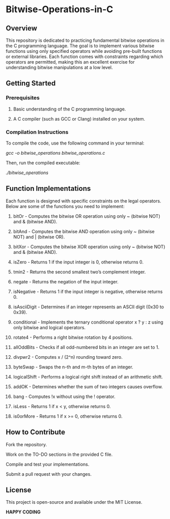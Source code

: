 # Bitwise-Operations-in-C

## Overview

This repository is dedicated to practicing fundamental bitwise operations in the C programming language. The goal is to implement various bitwise functions using only specified operators while avoiding pre-built functions or external libraries. Each function comes with constraints regarding which operators are permitted, making this an excellent exercise for understanding bitwise manipulations at a low level.

## Getting Started

### Prerequisites

1. Basic understanding of the C programming language.

2. A C compiler (such as GCC or Clang) installed on your system.

### Compilation Instructions

To compile the code, use the following command in your terminal:

_gcc -o bitwise_operations bitwise_operations.c_

Then, run the compiled executable:

_./bitwise_operations_

## Function Implementations

Each function is designed with specific constraints on the legal operators. Below are some of the functions you need to implement:

1. bitOr - Computes the bitwise OR operation using only ~ (bitwise NOT) and & (bitwise AND).

2. bitAnd - Computes the bitwise AND operation using only ~ (bitwise NOT) and | (bitwise OR).

3. bitXor - Computes the bitwise XOR operation using only ~ (bitwise NOT) and & (bitwise AND).

4. isZero - Returns 1 if the input integer is 0, otherwise returns 0.

5. tmin2 - Returns the second smallest two’s complement integer.

6. negate - Returns the negation of the input integer.

7. isNegative - Returns 1 if the input integer is negative, otherwise returns 0.

8. isAsciiDigit - Determines if an integer represents an ASCII digit (0x30 to 0x39).

9. conditional - Implements the ternary conditional operator x ? y : z using only bitwise and logical operators.

10. rotate4 - Performs a right bitwise rotation by 4 positions.

11. allOddBits - Checks if all odd-numbered bits in an integer are set to 1.

12. divpwr2 - Computes x / (2^n) rounding toward zero.

13. byteSwap - Swaps the n-th and m-th bytes of an integer.

14. logicalShift - Performs a logical right shift instead of an arithmetic shift.

15. addOK - Determines whether the sum of two integers causes overflow.

16. bang - Computes !x without using the ! operator.

17. isLess - Returns 1 if x < y, otherwise returns 0.

18. is0orMore - Returns 1 if x >= 0, otherwise returns 0.

## How to Contribute

Fork the repository.

Work on the TO-DO sections in the provided C file.

Compile and test your implementations.

Submit a pull request with your changes.

## License

This project is open-source and available under the MIT License.



**HAPPY CODING**
